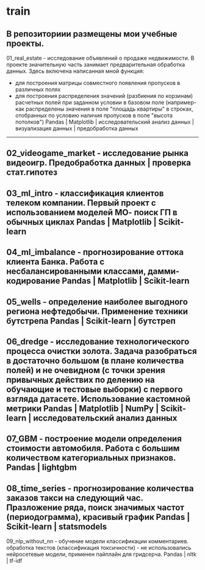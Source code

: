 # train

В репозиториии размещены мои учебные проекты.
----------------------------------------------------------------------------------------------------

01_real_estate - исследование объявлений о продаже недвижимости.
В проекте значительную часть занимает предварительная обработка данных. Здесь включена написанная мной функция:
- для построения матрицы совместного появления пропусков в различных полях
- для построения распределения значений (разбиения по корзинам) расчетных полей при заданном условии в базовом поле (например- как распределены значения в поле "площадь квартиры" в строках, отобранных по условию наличия пропусков в поле "высота потолков")
Pandas | Matplotlib | исследовательский анализ данных | визуализация данных | предобработка данных
----------------------------------------------------------------------------------------------------

02_videogame_market - исследование рынка видеоигр.
Предобработка данных | проверка cтат.гипотез
----------------------------------------------------------------------------------------------------

03_ml_intro - классификация клиентов телеком компании.
Первый проект с использованием моделей МО- поиск ГП в обычных циклах
Pandas | Matplotlib | Scikit-learn
----------------------------------------------------------------------------------------------------

04_ml_imbalance - прогнозирование оттока клиента Банка.
Работа с несбалансированными классами, дамми-кодирование
Pandas | Matplotlib | Scikit-learn
----------------------------------------------------------------------------------------------------

05_wells - определение наиболее выгодного региона нефтедобычи.
Применение техники бутстрепа
Pandas | Scikit-learn | бутстреп
----------------------------------------------------------------------------------------------------

06_dredge - исследование технологического процесса очистки золота.
Задача разобраться в достаточно большом (в плане количества полей) и не очевидном (с точки зрения привычных действих по делению на обучающие и тестовые выборки) с первого взгляда датасете. Использование кастомной метрики
Pandas | Matplotlib | NumPy | Scikit-learn | исследовательский анализ данных
----------------------------------------------------------------------------------------------------

07_GBM - построение модели определения стоимости автомобиля.
Работа с большим количеством категориальных признаков.
Pandas | lightgbm
----------------------------------------------------------------------------------------------------

08_time_series - прогнозирование количества заказов такси на следующий час.
Празложение ряда, поиск значимых частот (периодограмма), красивый график
Pandas | Scikit-learn | statsmodels
----------------------------------------------------------------------------------------------------

09_nlp_without_nn - обучение модели классификации комментариев.
обработка текстов (классификация токсичности) - не использовались нейросетевые модели, применен пайплайн для гридсерча.
Pandas | nltk | tf-idf